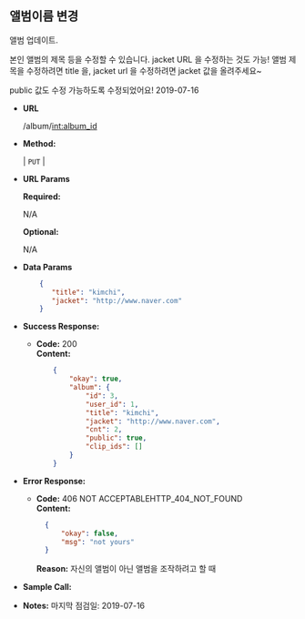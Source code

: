 **앨범이름 변경**
----
  앨범 업데이트.
  
  본인 앨범의 제목 등을 수정할 수 있습니다. jacket URL 을 수정하는 것도 가능!
  앨범 제목을 수정하려면 title 을,
  jacket url 을 수정하려면 jacket 값을 올려주세요~
  
  public 값도 수정 가능하도록 수정되었어요! 2019-07-16

* **URL**

  /album/<int:album_id>

* **Method:**

  | `PUT` |
  
*  **URL Params**

   **Required:**
 
   N/A

   **Optional:**
 
   N/A

* **Data Params**

  ```json
      {
         "title": "kimchi",
         "jacket": "http://www.naver.com"
      }
  ``` 

* **Success Response:**
  
  * **Code:** 200 <br />
    **Content:** 
    ```json
        {
            "okay": true,
            "album": {
                "id": 3,
                "user_id": 1,
                "title": "kimchi",
                "jacket": "http://www.naver.com",
                "cnt": 2,
                "public": true,
                "clip_ids": []
            }
        }
    ```
 
* **Error Response:**
    
  * **Code:** 406 NOT ACCEPTABLEHTTP_404_NOT_FOUND <br />
    **Content:**
    ```json
      {
          "okay": false,
          "msg": "not yours"
      }
    ```
    **Reason:** 자신의 앨범이 아닌 앨범을 조작하려고 할 때

* **Sample Call:**


* **Notes:**
    마지막 점검일: 2019-07-16
